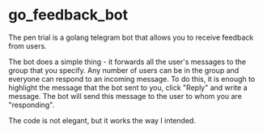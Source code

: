 # go_feedback_bot
The pen trial is a golang telegram bot that allows you to receive feedback from users.

The bot does a simple thing - it forwards all the user's messages to the group that you specify. Any number of users can be in the group and everyone can respond to an incoming message. To do this, it is enough to highlight the message that the bot sent to you, click "Reply" and write a message. The bot will send this message to the user to whom you are "responding".

The code is not elegant, but it works the way I intended.
